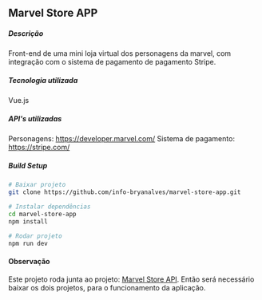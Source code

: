 ## Marvel Store APP

##### Descrição
Front-end de uma mini loja virtual dos personagens da marvel, com integração com o sistema de pagamento de pagamento Stripe.

##### Tecnologia utilizada
Vue.js

##### API's utilizadas
Personagens: https://developer.marvel.com/
Sistema de pagamento: https://stripe.com/

##### Build Setup
``` bash
# Baixar projeto
git clone https://github.com/info-bryanalves/marvel-store-app.git

# Instalar dependências
cd marvel-store-app
npm install

# Rodar projeto
npm run dev
```
#### Observação
Este projeto roda junta ao projeto: <a href="https://github.com/info-bryanalves/marvel-store-api">Marvel Store API</a>.
Então será necessário baixar os dois projetos, para o funcionamento da aplicação.
